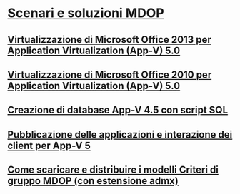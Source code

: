 # [Scenari e soluzioni MDOP](index.md)
## [Virtualizzazione di Microsoft Office 2013 per Application Virtualization (App-V) 5.0](virtualizing-microsoft-office-2013-for-application-virtualization--app-v--50-solutions.md)
## [Virtualizzazione di Microsoft Office 2010 per Application Virtualization (App-V) 5.0](virtualizing-microsoft-office-2010-for-application-virtualization--app-v--50-solutions.md)
## [Creazione di database App-V 4.5 con script SQL](creating-app-v-45-databases-using-sql-scripting.md)
## [Pubblicazione delle applicazioni e interazione dei client per App-V 5](application-publishing-and-client-interaction-for-app-v-5-solutions.md)
## [Come scaricare e distribuire i modelli Criteri di gruppo MDOP (con estensione admx)](how-to-download-and-deploy-mdop-group-policy--admx--templates.md)

